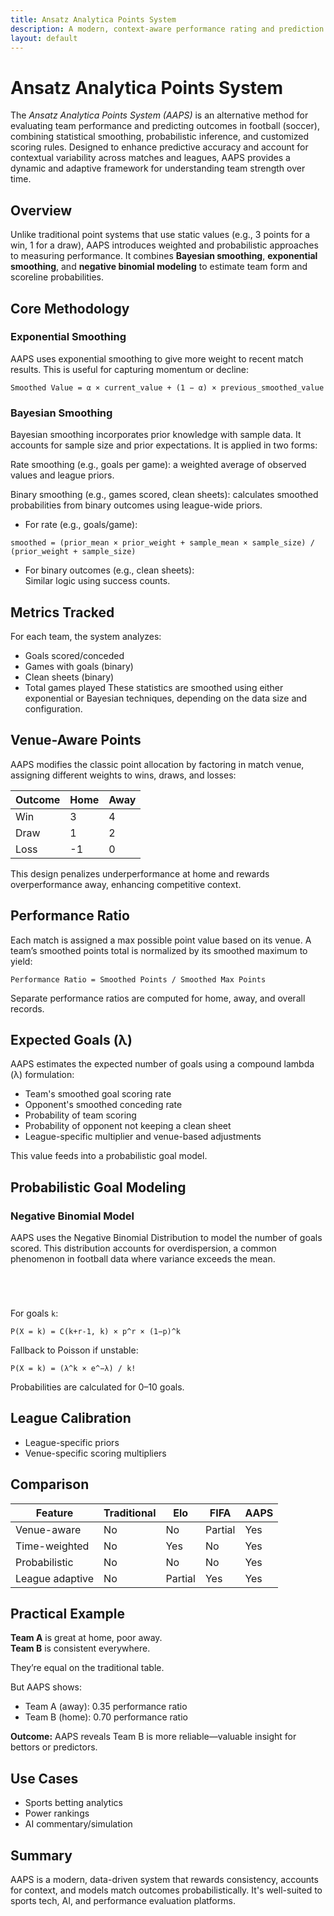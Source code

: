 ```yaml
---
title: Ansatz Analytica Points System
description: A modern, context-aware performance rating and prediction model for football.
layout: default
---
```


# Ansatz Analytica Points System

The *Ansatz Analytica Points System (AAPS)* is an alternative method for evaluating team performance and predicting outcomes in football (soccer), combining statistical smoothing, probabilistic inference, and customized scoring rules. Designed to enhance predictive accuracy and account for contextual variability across matches and leagues, AAPS provides a dynamic and adaptive framework for understanding team strength over time.

## Overview

Unlike traditional point systems that use static values (e.g., 3 points for a win, 1 for a draw), AAPS introduces weighted and probabilistic approaches to measuring performance. It combines **Bayesian smoothing**, **exponential smoothing**, and **negative binomial modeling** to estimate team form and scoreline probabilities.

## Core Methodology

### Exponential Smoothing

AAPS uses exponential smoothing to give more weight to recent match results. This is useful for capturing momentum or decline:

```
Smoothed Value = α × current_value + (1 − α) × previous_smoothed_value
```

### Bayesian Smoothing

Bayesian smoothing incorporates prior knowledge with sample data. It accounts for sample size and prior expectations. It is applied in two forms:

Rate smoothing (e.g., goals per game): a weighted average of observed values and league priors.

Binary smoothing (e.g., games scored, clean sheets): calculates smoothed probabilities from binary outcomes using league-wide priors.

- For rate (e.g., goals/game):  
```
smoothed = (prior_mean × prior_weight + sample_mean × sample_size) / (prior_weight + sample_size)
```

- For binary outcomes (e.g., clean sheets):  
  Similar logic using success counts.

## Metrics Tracked
For each team, the system analyzes:
- Goals scored/conceded
- Games with goals (binary)
- Clean sheets (binary)
- Total games played
These statistics are smoothed using either exponential or Bayesian techniques, depending on the data size and configuration.

## Venue-Aware Points
AAPS modifies the classic point allocation by factoring in match venue, assigning different weights to wins, draws, and losses:

| Outcome | Home | Away |
|--------|------|------|
| Win    | 3    | 4    |
| Draw   | 1    | 2    |
| Loss   | -1   | 0    |

This design penalizes underperformance at home and rewards overperformance away, enhancing competitive context.

## Performance Ratio
Each match is assigned a max possible point value based on its venue. A team’s smoothed points total is normalized by its smoothed maximum to yield:

```
Performance Ratio = Smoothed Points / Smoothed Max Points
```

Separate performance ratios are computed for home, away, and overall records.

## Expected Goals (λ)

AAPS estimates the expected number of goals using a compound lambda (λ) formulation:

- Team's smoothed goal scoring rate
- Opponent's smoothed conceding rate
- Probability of team scoring
- Probability of opponent not keeping a clean sheet
- League-specific multiplier and venue-based adjustments

This  value feeds into a probabilistic goal model.

## Probabilistic Goal Modeling

### Negative Binomial Model
AAPS uses the Negative Binomial Distribution to model the number of goals scored. This distribution accounts for overdispersion, a common phenomenon in football data where variance exceeds the mean.

```




```

For goals `k`:
```
P(X = k) = C(k+r-1, k) × p^r × (1−p)^k
```
Fallback to Poisson if unstable:
```
P(X = k) = (λ^k × e^−λ) / k!
```

Probabilities are calculated for 0–10 goals.

## League Calibration

- League-specific priors
- Venue-specific scoring multipliers

## Comparison

| Feature | Traditional | Elo | FIFA | AAPS |
|--------|-------------|-----|------|------|
| Venue-aware | No | No | Partial | Yes |
| Time-weighted | No | Yes | No | Yes |
| Probabilistic | No | No | No | Yes |
| League adaptive | No | Partial | Yes | Yes |

## Practical Example

**Team A** is great at home, poor away.  
**Team B** is consistent everywhere.

They’re equal on the traditional table.

But AAPS shows:

- Team A (away): 0.35 performance ratio  
- Team B (home): 0.70 performance ratio

**Outcome:** AAPS reveals Team B is more reliable—valuable insight for bettors or predictors.

## Use Cases

- Sports betting analytics  
- Power rankings  
- AI commentary/simulation

## Summary

AAPS is a modern, data-driven system that rewards consistency, accounts for context, and models match outcomes probabilistically. It's well-suited to sports tech, AI, and performance evaluation platforms.

